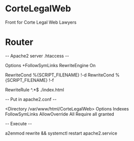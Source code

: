 # CorteLegalWeb
Front for Corte Legal Web Lawyers 

# Router
-- Apache2 server .htaccess --

Options +FollowSymLinks
RewriteEngine On

RewriteCond %{SCRIPT_FILENAME} !-d
RewriteCond %{SCRIPT_FILENAME} !-f

RewriteRule ^.*$ ./index.html

-- Put in apache2.conf --

<Directory /var/www/html/CorteLegalWeb>
        Options Indexes FollowSymLinks
        AllowOverride All
        Require all granted
</Directory>

-- Execute --

a2enmod rewrite && systemctl restart apache2.service

